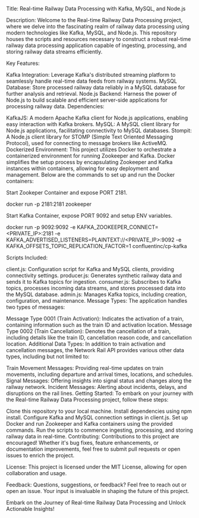 Title: Real-time Railway Data Processing with Kafka, MySQL, and Node.js

Description:
Welcome to the Real-time Railway Data Processing project, where we delve into the fascinating realm of railway data processing using modern technologies like Kafka, MySQL, and Node.js. This repository houses the scripts and resources necessary to construct a robust real-time railway data processing application capable of ingesting, processing, and storing railway data streams efficiently.

Key Features:

Kafka Integration: Leverage Kafka's distributed streaming platform to seamlessly handle real-time data feeds from railway systems.
MySQL Database: Store processed railway data reliably in a MySQL database for further analysis and retrieval.
Node.js Backend: Harness the power of Node.js to build scalable and efficient server-side applications for processing railway data.
Dependencies:

KafkaJS: A modern Apache Kafka client for Node.js applications, enabling easy interaction with Kafka brokers.
MySQL: A MySQL client library for Node.js applications, facilitating connectivity to MySQL databases.
Stompit: A Node.js client library for STOMP (Simple Text Oriented Messaging Protocol), used for connecting to message brokers like ActiveMQ.
Dockerized Environment:
This project utilizes Docker to orchestrate a containerized environment for running Zookeeper and Kafka. Docker simplifies the setup process by encapsulating Zookeeper and Kafka instances within containers, allowing for easy deployment and management. Below are the commands to set up and run the Docker containers:

Start Zookeper Container and expose PORT 2181.

docker run -p 2181:2181 zookeeper

Start Kafka Container, expose PORT 9092 and setup ENV variables.

docker run -p 9092:9092 -e KAFKA_ZOOKEEPER_CONNECT=<PRIVATE_IP>:2181 -e KAFKA_ADVERTISED_LISTENERS=PLAINTEXT://<PRIVATE_IP>:9092 -e KAFKA_OFFSETS_TOPIC_REPLICATION_FACTOR=1 confluentinc/cp-kafka



Scripts Included:

client.js: Configuration script for Kafka and MySQL clients, providing connectivity settings.
producer.js: Generates synthetic railway data and sends it to Kafka topics for ingestion.
consumer.js: Subscribes to Kafka topics, processes incoming data streams, and stores processed data into the MySQL database.
admin.js: Manages Kafka topics, including creation, configuration, and maintenance.
Message Types:
The application handles two types of messages:

Message Type 0001 (Train Activation): Indicates the activation of a train, containing information such as the train ID and activation location.
Message Type 0002 (Train Cancellation): Denotes the cancellation of a train, including details like the train ID, cancellation reason code, and cancellation location.
Additional Data Types:
In addition to train activation and cancellation messages, the Network Rail API provides various other data types, including but not limited to:

Train Movement Messages: Providing real-time updates on train movements, including departure and arrival times, locations, and schedules.
Signal Messages: Offering insights into signal status and changes along the railway network.
Incident Messages: Alerting about incidents, delays, and disruptions on the rail lines.
Getting Started:
To embark on your journey with the Real-time Railway Data Processing project, follow these steps:

Clone this repository to your local machine.
Install dependencies using npm install.
Configure Kafka and MySQL connection settings in client.js.
Set up Docker and run Zookeeper and Kafka containers using the provided commands.
Run the scripts to commence ingesting, processing, and storing railway data in real-time.
Contributing:
Contributions to this project are encouraged! Whether it's bug fixes, feature enhancements, or documentation improvements, feel free to submit pull requests or open issues to enrich the project.

License:
This project is licensed under the MIT License, allowing for open collaboration and usage.

Feedback:
Questions, suggestions, or feedback? Feel free to reach out or open an issue. Your input is invaluable in shaping the future of this project.

Embark on the Journey of Real-time Railway Data Processing and Unlock Actionable Insights!

